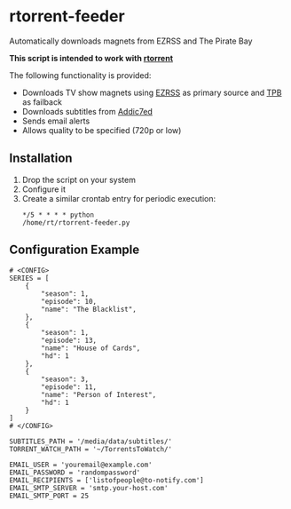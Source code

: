 rtorrent-feeder
===============

Automatically downloads magnets from EZRSS and The Pirate Bay

**This script is intended to work with [rtorrent](http://libtorrent.rakshasa.no/)**

The following functionality is provided:
 * Downloads TV show magnets using [EZRSS](http://ezrss.it/) as primary source and [TPB](http://thepiratebay.se) as failback
 * Downloads subtitles from [Addic7ed](http://www.addic7ed.com/)
 * Sends email alerts
 * Allows quality to be specified (720p or low)


Installation
------------
1. Drop the script on your system
2. Configure it
3. Create a similar crontab entry for periodic execution: <pre><code>*/5 * * * * python /home/rt/rtorrent-feeder.py</code></pre>


Configuration Example
---------------------

    # <CONFIG>
    SERIES = [
        {
            "season": 1, 
            "episode": 10, 
            "name": "The Blacklist", 
        }, 
        {
            "season": 1, 
            "episode": 13, 
            "name": "House of Cards", 
            "hd": 1
        }, 
        {
            "season": 3, 
            "episode": 11, 
            "name": "Person of Interest", 
            "hd": 1
        }
    ]
    # </CONFIG>
    
    SUBTITLES_PATH = '/media/data/subtitles/'
    TORRENT_WATCH_PATH = '~/TorrentsToWatch/'
    
    EMAIL_USER = 'youremail@example.com'
    EMAIL_PASSWORD = 'randompassword'
    EMAIL_RECIPIENTS = ['listofpeople@to-notify.com']
    EMAIL_SMTP_SERVER = 'smtp.your-host.com'
    EMAIL_SMTP_PORT = 25
